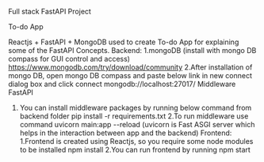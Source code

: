 Full stack FastAPI Project

To-do App

Reactjs + FastAPI + MongoDB used to create To-do App for explaining some of the FastAPI Concepts.
Backend: 
   1.mongoDB (install with mongo DB compass for GUI control and access) 
    https://www.mongodb.com/try/download/community
   2.After installation of mongo DB, open mongo DB compass and paste below link in new connect   
   dialog box and click connect
   mongodb://localhost:27017/
 Middleware FastAPI
   1. You can install middleware packages by running below command from backend folder
   pip install -r requirements.txt
   2.To run middleware use command
   uvicorn main:app --reload
   (uvicorn is Fast ASGI server which helps in the interaction between app and the backend)
   Frontend:
   1.Frontend is created using Reactjs, so you require some node modules to be installed
   npm install
  2.You can run frontend by running
  npm start
